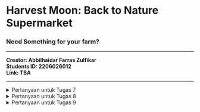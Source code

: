 # Harvest Moon: Back to Nature Supermarket
### Need Something for your farm?
---

**Creator: Abbilhaidar Farras Zulfikar** <br>
**Students ID: 2206026012** <br>
**Link: TBA** <br>

---
<details>
<summary>Pertanyaan untuk Tugas 7</summary>
<ol>
<li>Apa perbedaan utama antara stateless dan stateful widget dalam konteks pengembangan aplikasi Flutter? <br>
  <ul>
    <li>Stateless Widget <br> 
      Widget yang keadaannya (<i>state</i>) tidak dapat diubah setelah mereka dibuat disebut sebagai <i>stateless widgets</i>. Widget ini bersifat tidak berubah setelah dibuat, artinya tidak peduli perubahan dalam variabel, ikon, tombol, atau pengambilan data, tidak akan mengubah keadaan aplikasi. Berikut adalah struktur dasar <i>stateless widget</i>: <br>
      
      class MyWidget extends StatelessWidget {
        const MyWidget({super.key});
      
        @override
        Widget build(BuildContext context) {
          return const Placeholder();
        }
      }

</li>
    <li>Stateful Widget <br>
    Widget yang <i>state</i> dapat diubah setelah mereka dibuat disebut <i>stateful widgets</i>. <i>States</i> ini dapat diubah dan dapat berubah berkali-kali selama mereka ada. Ini berarti bahwa keadaan aplikasi dapat berubah berkali-kali dengan berbagai set variabel, input, dan data yang berbeda. Di bawah ini adalah struktur dasar dari sebuah <i>stateful widget</i>: <br>

      class MyWidget extends StatefulWidget {
        const MyWidget({super.key});
      
        @override
        State<MyWidget> createState() => _MyWidgetState();
      }
      
      class _MyWidgetState extends State<MyWidget> {
        @override
        Widget build(BuildContext context) {
          return const Placeholder();
        }
      }

</li>
  </ul>
  
|Fitur|Stateless Widget|Stateful Widget|
|:---:|---|---|
|Kehandalan|Tidak menyimpan data state dan bergantung pada data yang diberikan saat dibuat.|Memiliki keadaan internal yang dapat berubah selama siklus hidup widget.|
|Perubahan State|Tidak dapat mengubah state secara langsung.|Dapat mengubah state dan membangun ulang tampilan saat state berubah.|
|Build Method|`build()` hanya dipanggil sekali saat widget dibuat.|`build()` dapat dipanggil berkali-kali saat state berubah.|
|Performa|Biasanya lebih efisien karena tidak ada perlu pembaruan state.|Dapat memiliki overhead performa karena pembaruan state dapat memicu pembaruan tampilan.|
|Contoh Penggunaan|Widget sederhana yang tidak memerlukan pembaruan berulang-ulang.|Digunakan ketika ada kebutuhan untuk mengelola dan memperbarui state seperti dalam formulir, animasi, dll.|
|Kelas Terkait|StatelessWidget|StatefulWidget|
|Contoh Widget Built-in|Text, Icon, Image|Checkbox, TextField, AnimatedContainer|
</li> <br>

<li>Sebutkan seluruh widget yang kamu gunakan untuk menyelesaikan tugas ini dan jelaskan fungsinya masing-masing! <br>
  <ul>
    <li><b>MyHomePage (StatelessWidget)</b>: Widget utama yang mewakili halaman beranda aplikasi. Widget ini akan menampilkan semua item dan memiliki tampilan yang dapat digulir.</li>
    <li><b>Scaffold</b>: Widget yang menyediakan kerangka dasar untuk halaman aplikasi. Ini termasuk AppBar, body, dan berbagai elemen UI lainnya.</li>
    <li><b>AppBar</b>: Widget yang digunakan untuk menampilkan bar atas aplikasi, yang mencakup judul dan latar belakang warna (backgroundColor).</li>
    <li><b>Icon</b>: Widget yang digunakan untuk menampilkan ikon yang sesuai dengan setiap item dalam kartu. Ikon ini diambil dari properti item.icon dan ditampilkan dengan ukuran dan warna yang sesuai.</li>
    <li><b>Text</b>: Widget yang digunakan untuk menampilkan teks yang sesuai dengan nama item. Teks ini diambil dari properti item.name dan ditampilkan dengan gaya teks yang sesuai.</li>
    <li><b>SingleChildScrollView</b>: Widget yang digunakan untuk membuat tampilan yang dapat digulir. Ini membungkus konten halaman agar dapat digulir jika terlalu panjang.</li>
    <li><b>Padding</b>: Widget yang digunakan untuk menambahkan jarak (padding) di sekitar kontennya. Dalam kasus ini, itu digunakan untuk memberikan jarak dari tepi halaman.</li>
    <li><b>Column</b>: Widget layout yang digunakan untuk menampilkan child widgets secara vertikal. Ini digunakan untuk mengatur tampilan beranda Anda.</li>
    <li><b>GridView.count</b>: Widget yang digunakan untuk membuat tata letak grid dengan jumlah kolom yang diberikan. Dalam kode ini, digunakan untuk menampilkan item dalam grid.</li>
    <li><b>ShopCard (StatelessWidget)</b>: Widget yang digunakan untuk membuat kartu yang akan menampilkan setiap item. Ini berisi ikon, teks, dan warna latar belakang yang sesuai.</li>
    <li><b>Material</b>: Widget yang memberikan tampilan Material Design ke kontennya. Ini digunakan di dalam ShopCard untuk memberikan warna latar belakang.</li>
    <li><b>InkWell</b>: Widget yang digunakan untuk membuat area responsif terhadap sentuhan. Dalam kasus ini, itu digunakan untuk mendeteksi ketika item diklik.</li>
    <li><b>SnackBar</b>: Widget yang digunakan untuk menampilkan pesan kilat ketika item diklik.</li>
    <li><b>MyApp (StatelessWidget)</b>: Widget utama yang digunakan untuk menginisialisasi aplikasi. Ini mengatur tema dan menentukan halaman beranda.</li>
    <li><b>MaterialApp</b>: Widget yang digunakan untuk mengkonfigurasi dan menampilkan aplikasi Flutter. Ini menyediakan berbagai pengaturan, termasuk tema dan halaman beranda.</li>
  </ul>
</li>
<br>
<li>Jelaskan bagaimana cara kamu mengimplementasikan checklist di atas secara step-by-step (bukan hanya sekadar mengikuti tutorial) <br>
  <ul>
    <li>Buat project flutter baru dan beri nama hmbtn_inventory dengan cara menjalankan kode <code>flutter create hmbtn_inventory; cd shopping_list</code> di terminal</li>
    <li>Buat file baru dan beri nama <code>menu.dart</code> pada folder <code>hmbtn_inventory/lib</code> lalu isi dengan kode berikut:

    import 'package:flutter/material.dart';
    
    class Item {
      final String name;
      final IconData icon;
      final Color color;
    
      Item(this.name, this.icon, this.color);
    }
    
    class MyHomePage extends StatelessWidget {
      MyHomePage({Key? key}) : super(key: key);
    
      final List<Item> items = [
        Item("Lihat Item", Icons.checklist, Colors.indigo.shade200),
        Item("Tambah Item", Icons.add_shopping_cart, Colors.indigo),
        Item("Logout", Icons.logout, Colors.indigo.shade900),
      ];
    
      @override
      Widget build(BuildContext context) {
        return Scaffold(
          appBar: AppBar(
            backgroundColor: Colors.indigo,
            title: const Text(
              'Inventory',
              style: TextStyle(color: Colors.white),
            ),
          ),
          body: SingleChildScrollView(
            // Widget wrapper yang dapat discroll
            child: Padding(
              padding: const EdgeInsets.all(10.0), // Set padding dari halaman
              child: Column(
                // Widget untuk menampilkan children secara vertikal
                children: <Widget>[
                  const Padding(
                    padding: EdgeInsets.only(top: 10.0, bottom: 10.0),
                    // Widget Text untuk menampilkan tulisan dengan alignment center dan style yang sesuai
                    child: Text(
                      'Harvest Moon: Back to Nature Inventory', // Text yang menandakan toko
                      textAlign: TextAlign.center,
                      style: TextStyle(
                        fontSize: 30,
                        fontWeight: FontWeight.bold,
                      ),
                    ),
                  ),
                  // Grid layout
                  GridView.count(
                    // Container pada card kita.
                    primary: true,
                    padding: const EdgeInsets.all(20),
                    crossAxisSpacing: 10,
                    mainAxisSpacing: 10,
                    crossAxisCount: 3,
                    shrinkWrap: true,
                    children: items.map((Item item) {
                      // Iterasi untuk setiap item
                      return ShopCard(item);
                    }).toList(),
                  ),
                ],
              ),
            ),
          ),
        );
      }
    }
    
    class ShopCard extends StatelessWidget {
      final Item item;
    
      const ShopCard(this.item, {super.key}); // Constructor
    
      @override
      Widget build(BuildContext context) {
        return Material(
          color: item.color,
          child: InkWell(
            // Area responsive terhadap sentuhan
            onTap: () {
              // Memunculkan SnackBar ketika diklik
              ScaffoldMessenger.of(context)
                ..hideCurrentSnackBar()
                ..showSnackBar(SnackBar(
                    content: Text("Kamu telah menekan tombol ${item.name}!")));
            },
            child: Container(
              // Container untuk menyimpan Icon dan Text
              padding: const EdgeInsets.all(8),
              child: Center(
                child: Column(
                  mainAxisAlignment: MainAxisAlignment.center,
                  children: [
                    Icon(
                      item.icon,
                      color: Colors.white,
                      size: 30.0,
                    ),
                    const Padding(padding: EdgeInsets.all(3)),
                    Text(
                      item.name,
                      textAlign: TextAlign.center,
                      style: const TextStyle(color: Colors.white),
                    ),
                  ],
                ),
              ),
            ),
          ),
        );
      }
    }

</li>
    <li>Kode tersebut sudah mengimplementasikan membuat tiga tombol sederhana dengan ikon dan teks menggunakan bantuan class tambahan yaitu Item.</li>
    <li>Untuk menampilkan snackbar, disini menggunakan widget InkWell yang mana dia responsive terhadap sentuhan sehingga kita dapat membuat jika dia ditekan maka akan memunculkan SnackBar tergantung dari item yang ditekan.</li>
    <li>Kemudian, ubah kode yang ada di <code>main.dart</code> menjadi:
      
      import 'package:flutter/material.dart';
      import 'package:hmbtn_inventory/menu.dart';
      
      void main() {
        runApp(const MyApp());
      }
      
      class MyApp extends StatelessWidget {
        const MyApp({super.key});
      
        @override
        Widget build(BuildContext context) {
          return MaterialApp(
            title: 'Home Page',
            theme: ThemeData(
              colorScheme: ColorScheme.fromSeed(seedColor: Colors.indigo),
              useMaterial3: true,
            ),
            home: MyHomePage(),
          );
        }
      }
      
</li>
    <li>Maka ketika dirun flutternya akan berfungsi dengan baik</li>
  </ul>
</li>
</ol>

# References
<ol>
  <li><a href="https://www.geeksforgeeks.org/flutter-stateful-vs-stateless-widgets/" style="text-decoration:none;">Flutter - Stateful vs Stateless Widgets</a></li>
  <li><a href="https://docs.flutter.dev/ui/widgets" style="text-decoration:none;">Widget Catalog</a></li>
</ol>
</details>

<details>
<summary>Pertanyaan untuk Tugas 8</summary>
<ol>
  <li>Jelaskan perbedaan antara <code>Navigator.push()</code> dan <code>Navigator.pushReplacement()</code>, disertai dengan contoh mengenai penggunaan kedua metode tersebut yang tepat!</li>
  <ul>
    <li><code>Navigator.push()</code> digunakan jika kita ingin ganti halaman dan jika back maka akan kembali ke halaman sebelumnya, biasanya dipakai ketika sedang di home dan ingin pergi ke halaman lihat keranjang, maka kita bisa kembali ke home lagi jika menekan back.</li>
    <li><code>Navigator.pushReplacement()</code> digunakan jika kita ingin ganti halaman baru dan tidak bisa kembali ke halaman sebelumnya, biasanya dipakai di bagian login, maka jika sudah selesai login kita pushReplacement ke home sehingga tidak bisa back lagi ke halaman login.</li>
    <li>Berikut contoh gambar penggunaan <code>Navigator.push()</code> dan <code>Navigator.pushReplacement()</code> yang saya ambil dari web technicalfeeder.</li>
    <img src="https://www.technicalfeeder.com/images/page-transition-stack2.drawio.png?ezimgfmt=ng:webp/ngcb1"> <br>
  </ul>
  
  <li>Jelaskan masing-masing layout widget pada Flutter dan konteks penggunaannya masing-masing!</li>
    <ul>
      <li><b>Single-child Layout Widgets</b></li>
          Widget yang hanya dapat memiliki satu anak (child). Widget ini digunakan ketika hanya perlu menempatkan satu widget dalam satu tempat. Widget ini terdiri atas: Align, AspectRatio, Baseline, Center, ConstrainedBox, Container, CustomSingleChildLayout, Expanded, FittedBox, FractionallySizedBox, IntrinsicHeight, IntrinsicWidth, LimitedBox, Offstage, OverflowBox, Padding, SizedBox, SizedOverflowBox, dan Transform. Widget yang sering digunakan adalah Container yaitu sebagai wadah suatu widget lainnya.
      <li><b>Multi-child Layout Widgets</b></li>
          Widget yang dapat memiliki lebih dari satu anak (children). Widget ini digunakan ketika perlu menempatkan banyak widget dalam satu tempat. Widget ini terdiri atas: Column, CustomMultiChildLayout, Flow, GridView, IndexedStack, LayouyBuilder, ListBody, ListView, Row, Stack, Table, dan Wrap. Widget yang paling sering digunakan adalah Row yaitu untuk menaruh widget secara horizontal dan Column untuk menaruh widget secara vertikal.
      <li><b>Sliver Widgets</b></li>
          Widget yang digunakan untuk scrollable area, digunakan jika ingin membuat widget lain dapat di-scroll agar menciptakan fitur yang dinamis. Widget ini terdiri atas: CupertinoSliverNavigationBar, CustomScrollView, SliverAppBar, SliverChildBuilderDelegate, SliverChildListDelegate, SliverFixedExtentList, SliverGrid, SliverList, SliverPadding, SliverPersistentHeader, dan SliverToBoxAdapter.
    </ul>
  <li>Sebutkan apa saja elemen input pada form yang kamu pakai pada tugas kali ini dan jelaskan mengapa kamu menggunakan elemen input tersebut!</li>
      Elemen input yang digunakan untuk tugas kali ini hanyalah <code>TextFormField</code>. Penggunaan TextFormField dapat memastikan bahwa pengguna dapat memasukkan data dengan mudah dan dapat memvalidasi atau memastikan bahwa data yang dimasukkan sesuai dengan format yang diharapkan. Selain itu, Widget ini juga digunakan agar terintegrasi dengan widget parentnya yaitu <code>Form</code>.
  <li>Bagaimana penerapan clean architecture pada aplikasi Flutter?</li>
      Tugas ini menggunakan prinsip <i>clean architecture</i> pada pengembangan Flutter dengan mengelompokkan file berdasarkan fungsionalitasnya masing-masing. Sebagai contoh, folder "screens" berisi file yang mendefinisikan tampilan layar dan folder "widgets" berisi file yang mengimplementasikan widget yang dapat digunakan di berbagai layar. Pengelompokan ini merupakan bentuk dari <i>refactoring file</i> dalam konteks <i>clean architecture</i>.
  <li>Jelaskan bagaimana cara kamu mengimplementasikan checklist di atas secara step-by-step! (bukan hanya sekadar mengikuti tutorial)</li>
    <ul>
      <li>Membuat satu halaman baru pada aplikasi, yaitu halaman formulir tambah item baru dan memakai empat elemen input, yaitu name, price, amount, dan description. Kemudian form tersebut harus memiliki tombol save serta inputnya harus divalidasi sesuai dengan tipe datanya serta input tidak boleh kosong. <br>
        di dalam <code>screens/shoplist_form.dart</code>:
        
        import 'package:flutter/material.dart';
        import 'package:hmbtn_supermarket/widgets/left_drawer.dart';
        import 'package:hmbtn_supermarket/widgets/item_card.dart';
        import 'package:hmbtn_supermarket/screens/menu.dart';
        
        List<Item> cart = [];
        
        class ShopFormPage extends StatefulWidget {
          const ShopFormPage({super.key});
        
          @override
          State<ShopFormPage> createState() => _ShopFormPageState();
        }
        
        class _ShopFormPageState extends State<ShopFormPage> {
          final _formKey = GlobalKey<FormState>();
          String _name = "";
          int _price = 0;
          int _amount = 0;
          String _description = "";
        
          @override
          Widget build(BuildContext context) {
            return Scaffold(
              ...
              child: TextFormField(
                decoration: InputDecoration(
                  hintText: "Nama Item",
                  labelText: "Nama Item",
                  border: OutlineInputBorder(
                    borderRadius: BorderRadius.circular(5.0),
                  ),
                ),
                onChanged: (String? value) {
                  setState(() {
                    _name = value!;
                  });
                },
                validator: (String? value) {
                  if (value == null || value.isEmpty) {
                    return "Nama tidak boleh kosong!";
                  }
                  return null;
                },
              ),
            ),
            Padding(
              padding: const EdgeInsets.all(8.0),
              child: TextFormField(
                decoration: InputDecoration(
                  hintText: "Harga",
                  labelText: "Harga",
                  border: OutlineInputBorder(
                    borderRadius: BorderRadius.circular(5.0),
                  ),
                ),
                onChanged: (String? value) {
                  setState(() {
                    _price = int.parse(value!);
                  });
                },
                validator: (String? value) {
                  if (value == null || value.isEmpty) {
                    return "Harga tidak boleh kosong!";
                  }
                  if (int.tryParse(value) == null) {
                    return "Harga harus berupa angka!";
                  }
                  return null;
                },
              ),
            ),
            ... (input yang lainnya)

            (save button)
            Align(
              ...
                  actions: [
                    TextButton(
                      child: const Text('OK'),
                      onPressed: () {
                        Navigator.pop(context);
                      },
                    ),
                  ],
                );
              },
            );
            _formKey.currentState!.reset();
          }
        },
        child: const Text(
          "Save",
          style: TextStyle(color: Colors.white),
            ...
</li>
      <li>Mengarahkan pengguna ke halaman form tambah item baru ketika menekan tombol Tambah Item pada halaman utama. Ini dapat dilakukan dengan mengubah kode pada file <code>shop_card.dart</code> seperti ini:

      import 'package:hmbtn_supermarket/screens/shoplist_form.dart';

      ...
      // Navigate ke route yang sesuai (tergantung jenis tombol)
          if (item.name == "Tambah Item") {
            Navigator.push(
                context,
                MaterialPageRoute(
                  builder: (context) => const ShopFormPage(),
                ));
          }
        
</li>
      <li>Memunculkan data sesuai isi dari formulir yang diisi dalam sebuah pop-up setelah menekan tombol Save pada halaman formulir tambah item baru. Hal ini dapat dilakukan dengan menambahkan code di save button ketika tombol tersebut ditekan maka akan menampilan widget AlertDialog yang akan memunculkan data dari input yang sudah di isi seperti ini:

      ...
      if (_formKey.currentState!.validate()) {
        cart.add(Item(_name, _price, _amount, _description));
        showDialog(
          context: context,
          builder: (context) {
            return AlertDialog(
              title: const Text('Item berhasil tersimpan'),
              content: SingleChildScrollView(
                child: Column(
                  crossAxisAlignment: CrossAxisAlignment.start,
                  children: [
                    Text('Nama: $_name'),
                    Text('Harga: $_price'),
                    Text('Jumlah: $_amount'),
                    Text('Deskripsi: $_description'),
                  ],
                ),
              ),
        ...
</li>
      <li>Membuat drawer yang memiliki tombol untuk mengarahkan ke halaman utama dan menambahkan item. Membuat file dengan nama <code>left_drawer.dart</code> dan taruh di folder widgets sebab drawer dapat digunakan berkali-kali. <br>
      di dalam <code>widgets/left_drawer.dart</code>
      import 'package:flutter/material.dart';
      import 'package:hmbtn_supermarket/screens/menu.dart';
      import 'package:hmbtn_supermarket/screens/shoplist_form.dart';
      import 'package:hmbtn_supermarket/screens/shoplist_cart.dart';
      
      class LeftDrawer extends StatelessWidget {
        const LeftDrawer({super.key});
      
        @override
        Widget build(BuildContext context) {
          return Drawer(
              ...
              ListTile(
                leading: const Icon(Icons.home_outlined),
                title: const Text('Halaman Utama'),
                // Bagian redirection ke MyHomePage
                onTap: () {
                  Navigator.pushReplacement(
                      context,
                      MaterialPageRoute(
                        builder: (context) => MyHomePage(),
                      ));
                },
              ),
              ListTile(
                leading: const Icon(Icons.add_shopping_cart),
                title: const Text('Tambah Item'),
                // Bagian redirection ke ShopFormPage
                onTap: () {
                  Navigator.pushReplacement(
                      context,
                      MaterialPageRoute(
                        builder: (context) => const ShopFormPage(),
                      ));
                },
              ...
</li>
        <br>Cara mengimplementasikannya hanya dengan menambahkan drawer: const LeftDrawer(); seperti ini:
        
        import 'package:hmbtn_supermarket/widgets/left_drawer.dart';
        ...
        Widget build(BuildContext context) {
          return Scaffold(
            appBar: AppBar(
              ...
            drawer: const LeftDrawer(),
</ol>

# References
<ol>
  <li><a href="https://www.technicalfeeder.com/2021/11/flutter-page-transition/">Flutter Page Transition</a></li>
  <li><a href="https://docs.flutter.dev/ui/widgets/layout">Layout Widgets</a></li>
</ol>
</details>

<details>
<summary>Pertanyaan untuk Tugas 9</summary>
<ol>
  <li>Apakah bisa kita melakukan pengambilan data JSON tanpa membuat model terlebih dahulu? Jika iya, apakah hal tersebut lebih baik daripada membuat model sebelum melakukan pengambilan data JSON?</li>
  Kita bisa melakukan pengambilan data JSON tanpa membuat model terlebih dahulu. Hal ini sering disebut sebagai "parsing JSON dynamically" di mana kita mengambil data JSON dan mengakses nilainya langsung dari data yang dihasilkan oleh fungsi jsonDecode. Kelebihannya adalah jika kita hanya membutuhkan beberapa bagian data atau hanya data sementara hal ini dapat dilakukan dengan cepat. <br>
  <li>Jelaskan fungsi dari CookieRequest dan jelaskan mengapa instance CookieRequest perlu untuk dibagikan ke semua komponen di aplikasi Flutter.</li>
  <code>CookieRequest</code> dalam Flutter atau pengembangan aplikasi web biasanya merujuk pada permintaan HTTP yang melibatkan pengelolaan cookie. Ini merupakan objek yang digunakan untuk memodifikasi, mengelola, atau menambahkan informasi cookie ke permintaan HTTP yang akan dikirim ke server. Ketika instance CookieRequest dibagikan ke berbagai komponen dalam aplikasi Flutter, hal itu biasa dilakukan untuk pengelolaan autentikasi dan sesi pengguna. Jika suatu aplikasi membutuhkan autentikasi pengguna atau menggunakan sesi, <code> CookieRequest</code> bisa mengelola cookies yang diperlukan untuk mengidentifikasi pengguna yang masuk. Memiliki instance yang dibagikan memastikan bahwa setiap komponen dalam aplikasi menggunakan logika yang sama dalam penanganan cookies autentikasi.
  <li>Jelaskan mekanisme pengambilan data dari JSON hingga dapat ditampilkan pada Flutter.</li>
  <ul>
    <li>Mengambil data dari server. Pada tugas ini contohnya, Saya mem-parse data json yang ada pada aplikasi deployment web Saya sebelumnya.</li>
    <li>Melakukan decode sehingga hasil parsenya menjadi bentuk json<br>
    <code>var data = jsonDecode(utf8.decode(response.bodyBytes));</code></li>
    <li>Konversikan data json tersebut menjadi object yang sudah kita buat modelnya sebelumnya</li>
    <li>Terakhir, untuk menampilkan datanya di Flutter, kita dapat menggunakan widget yang sudah ada di Flutter yaitu FutureBuilder dengan futurenya adalah ketiga step di atas dan buildernya untuk menampilkan datanya. Widget ini sangat berguna ketika ingin menampilkan data dari operasi asinkron seperti mengambil data dari server atau melakukan perhitungan yang memerlukan waktu.</li>
  </ul>
  <li>Jelaskan mekanisme autentikasi dari input data akun pada Flutter ke Django hingga selesainya proses autentikasi oleh Django dan tampilnya menu pada Flutter.</li>
  <ul>
    <li>Input data username dan password</li>
    <li>Melakukan request autentikasi ke Django dengan menggunakan CookieRequest</li>
    <li>Django akan memproses permintaan dari Flutter</li>
    <li>Jika informasi yang diberikan oleh pengguna benar, Django akan menghasilkan token autentikasi atau membuat sesi untuk pengguna tersebut. Token atau sesi ini nantinya akan digunakan untuk mengidentifikasi pengguna yang telah terautentikasi</li>
    <li>Django mengirimkan response kembali ke Flutter. Response ini mungkin berisi token atau informasi lain yang menandakan keberhasilan atau kegagalan autentikasi</li>
  </ul>
  <li>Sebutkan seluruh widget yang kamu pakai pada tugas ini dan jelaskan fungsinya masing-masing.</li>
  <ul>
    <li>Pada file <code>login.dart</code></li>
    <ul>
      <li>LoginPage (Stateless Widget), untuk menampilkan halaman login</li>
      <li>SizedBox, untuk membuat box yang ukurannya fixed</li>
    </ul>
    <li>Pada file <code>list_item.dart</code></li>
    <ul>
      <li>ItemPage (Stateless Widget), untuk menampilkan halaman kumpulan item</li>
      <li>ItemDetailsPage (Stateless Widget), untuk menampilkan halaman detail item</li>
      <li>FutureBuilder, untuk menampilkan data dari operasi asinkron seperti mengambil data dari server atau melakukan perhitungan yang memerlukan waktu</li>
      <li>ListView.builder, untuk menampilkan daftar item secara dinamis berdasarkan sumber data yang bersifat berulang, seperti list atau array</li>
      <li>Expanded, widget agar mengexpand childnya sampai batasnya</li>
    </ul>
  </ul>
  <li>Jelaskan bagaimana cara kamu mengimplementasikan checklist di atas secara step-by-step! (bukan hanya sekadar mengikuti tutorial).</li>
  <ul>
    <li>Membuat app baru pada aplikasi django sebelumnya dan beri nama <code>authentication</code> serta tambahkan kode ini di <code>views.py</code> dan jangan lupa untuk routing ke <code>urls.py</code>

    from django.shortcuts import render
    from django.contrib.auth import authenticate, login as auth_login
    from django.http import JsonResponse
    from django.views.decorators.csrf import csrf_exempt
    from django.contrib.auth import logout as auth_logout

    @csrf_exempt
    def login(request):
        username = request.POST['username']
        password = request.POST['password']
        user = authenticate(username=username, password=password)
        if user is not None:
            if user.is_active:
                auth_login(request, user)
                # Status login sukses.
                return JsonResponse({
                    "username": user.username,
                    "status": True,
                    "message": "Login sukses!"
                    # Tambahkan data lainnya jika ingin mengirim data ke Flutter.
                }, status=200)
            else:
                return JsonResponse({
                    "status": False,
                    "message": "Login gagal, akun dinonaktifkan."
                }, status=401)

        else:
            return JsonResponse({
                "status": False,
                "message": "Login gagal, periksa kembali email atau kata sandi."
            }, status=401)
        
    @csrf_exempt
    def logout(request):
        username = request.user.username

        try:
            auth_logout(request)
            return JsonResponse({
                "username": username,
                "status": True,
                "message": "Logout berhasil!"
            }, status=200)
        except:
            return JsonResponse({
            "status": False,
            "message": "Logout gagal."
            }, status=401)
</li>
<br>
    <li>Tambahkan juga fungsi untuk create item tapi dari flutter di <code>main/views.py</code> seperti ini

    ...
    @csrf_exempt
    def create_item_flutter(request):
        if request.method == 'POST':
            
            data = json.loads(request.body)

            new_item = Item.objects.create(
                user = request.user,
                name = data["name"],
                price = int(data["price"]),
                amount = int(data["amount"]),
                description = data["description"],
                category = data["category"]
            )

            new_item.save()

            return JsonResponse({"status": "success"}, status=200)
        else:
            return JsonResponse({"status": "error"}, status=401)
</li>
    <li>Selanjutkan integrasikan autentikasi yang pada Flutter ke aplikasi django yang sudah kita tambahkan fitur untuk autentikasinya barusan. Buat file baru yaitu <code>lib/screens/login.dart</code> dan isi dengan kode ini

    import 'package:hmbtn_supermarket/screens/menu.dart';
    import 'package:flutter/material.dart';
    import 'package:pbp_django_auth/pbp_django_auth.dart';
    import 'package:provider/provider.dart';

    void main() {
      runApp(const LoginApp());
    }

    class LoginApp extends StatelessWidget {
      const LoginApp({super.key});

      @override
      Widget build(BuildContext context) {
        return MaterialApp(
          title: 'Login',
          theme: ThemeData(
            primarySwatch: Colors.blue,
          ),
          home: const LoginPage(),
        );
      }
    }

    class LoginPage extends StatefulWidget {
      const LoginPage({super.key});

      @override
      // ignore: library_private_types_in_public_api
      _LoginPageState createState() => _LoginPageState();
    }

    class _LoginPageState extends State<LoginPage> {
      final TextEditingController _usernameController = TextEditingController();
      final TextEditingController _passwordController = TextEditingController();

      @override
      Widget build(BuildContext context) {
        final request = context.watch<CookieRequest>();
        return Scaffold(
          appBar: AppBar(
            title: const Text('Login'),
          ),
          body: Container(
            padding: const EdgeInsets.all(16.0),
            child: Column(
              mainAxisAlignment: MainAxisAlignment.center,
              children: [
                TextField(
                  controller: _usernameController,
                  decoration: const InputDecoration(
                    labelText: 'Username',
                  ),
                ),
                const SizedBox(height: 12.0),
                TextField(
                  controller: _passwordController,
                  decoration: const InputDecoration(
                    labelText: 'Password',
                  ),
                  obscureText: true,
                ),
                const SizedBox(height: 24.0),
                ElevatedButton(
                  onPressed: () async {
                    String username = _usernameController.text;
                    String password = _passwordController.text;

                    // Cek kredensial
                    // Untuk menyambungkan Android emulator dengan Django pada localhost,
                    // gunakan URL http://10.0.2.2/
                    final response =
                        await request.login("https://abbilhaidar-farras-tugas.pbp.cs.ui.ac.id/auth/login/", {
                      'username': username,
                      'password': password,
                    });

                    if (request.loggedIn) {
                      String message = response['message'];
                      String uname = response['username'];
                      // ignore: use_build_context_synchronously
                      Navigator.pushReplacement(
                        context,
                        MaterialPageRoute(builder: (context) => MyHomePage()),
                      );
                      // ignore: use_build_context_synchronously
                      ScaffoldMessenger.of(context)
                        ..hideCurrentSnackBar()
                        ..showSnackBar(SnackBar(
                            content: Text("$message Selamat datang, $uname.")));
                    } else {
                      // ignore: use_build_context_synchronously
                      showDialog(
                        context: context,
                        builder: (context) => AlertDialog(
                          title: const Text('Login Gagal'),
                          content: Text(response['message']),
                          actions: [
                            TextButton(
                              child: const Text('OK'),
                              onPressed: () {
                                Navigator.pop(context);
                              },
                            ),
                          ],
                        ),
                      );
                    }
                  },
                  child: const Text('Login'),
                ),
              ],
            ),
          ),
        );
      }
    }
</li>
    <li>Selanjutnya pada <code>lib/main.dart</code> ubah kodenya menjadi seperti ini:

    import 'package:flutter/material.dart';
    import 'package:hmbtn_supermarket/screens/login.dart';
    import 'package:pbp_django_auth/pbp_django_auth.dart';
    import 'package:provider/provider.dart';

    void main() {
      runApp(const MyApp());
    }

    class MyApp extends StatelessWidget {
      const MyApp({super.key});

      // This widget is the root of your application.
      @override
      Widget build(BuildContext context) {
        return Provider(
            create: (_) {
              CookieRequest request = CookieRequest();
              return request;
            },
            child: MaterialApp(
              title: 'Home Page',
              theme: ThemeData(
                colorScheme: ColorScheme.fromSeed(seedColor: Colors.indigo),
                useMaterial3: true,
              ),
              home: const LoginPage(),
            ));
      }
    }
</li>
    <li>buat folder baru yaitu <code>models</code> dan buat 2 file dart di dalamnya yaitu <code>item.dart</code> dan <code>list_item.dart</code> isi dengan ini:

    item.dart:
    import 'dart:convert';

    List<Item> itemFromJson(String str) => List<Item>.from(json.decode(str).map((x) => Item.fromJson(x)));

    String itemToJson(List<Item> data) => json.encode(List<dynamic>.from(data.map((x) => x.toJson())));

    class Item {
        String model;
        int pk;
        Fields fields;

        Item({
            required this.model,
            required this.pk,
            required this.fields,
        });

        factory Item.fromJson(Map<String, dynamic> json) => Item(
            model: json["model"],
            pk: json["pk"],
            fields: Fields.fromJson(json["fields"]),
        );

        Map<String, dynamic> toJson() => {
            "model": model,
            "pk": pk,
            "fields": fields.toJson(),
        };
    }

    class Fields {
        int user;
        String name;
        int amount;
        String description;
        int price;
        String category;

        Fields({
            required this.user,
            required this.name,
            required this.amount,
            required this.description,
            required this.price,
            required this.category,
        });

        factory Fields.fromJson(Map<String, dynamic> json) => Fields(
            user: json["user"],
            name: json["name"],
            amount: json["amount"],
            description: json["description"],
            price: json["price"],
            category: json["category"],
        );

        Map<String, dynamic> toJson() => {
            "user": user,
            "name": name,
            "amount": amount,
            "description": description,
            "price": price,
            "category": category,
        };
    }

    list_item.dart
    import 'package:flutter/material.dart';
    import 'package:http/http.dart' as http;
    import 'dart:convert';
    import 'package:hmbtn_supermarket/models/item.dart';
    import 'package:hmbtn_supermarket/widgets/left_drawer.dart';

    class ItemPage extends StatefulWidget {
      const ItemPage({Key? key}) : super(key: key);

      @override
      // ignore: library_private_types_in_public_api
      _ItemPageState createState() => _ItemPageState();
    }

    class _ItemPageState extends State<ItemPage> {
      Future<List<Item>> fetchProduct() async {
        var url = Uri.parse('https://abbilhaidar-farras-tugas.pbp.cs.ui.ac.id/json/');
        var response = await http.get(
          url,
          headers: {"Content-Type": "application/json"},
        );

        // melakukan decode response menjadi bentuk json
        var data = jsonDecode(utf8.decode(response.bodyBytes));

        // melakukan konversi data json menjadi object Product
        List<Item> listItem = [];
        for (var d in data) {
          if (d != null) {
            listItem.add(Item.fromJson(d));
          }
        }
        return listItem;
      }

      void _showItemDetails(Item item) {
        Navigator.push(
          context,
          MaterialPageRoute(
            builder: (context) => ItemDetailsPage(item: item),
          ),
        );
      }

      @override
      Widget build(BuildContext context) {
        return Scaffold(
            appBar: AppBar(
              title: const Text('Items'),
            ),
            drawer: const LeftDrawer(),
            body: FutureBuilder(
                future: fetchProduct(),
                builder: (context, AsyncSnapshot snapshot) {
                  if (snapshot.data == null) {
                    return const Center(child: CircularProgressIndicator());
                  } else {
                    if (!snapshot.hasData) {
                      return const Column(
                        children: [
                          Text(
                            "Tidak ada data item.",
                            style:
                                TextStyle(color: Color(0xff59A5D8), fontSize: 20),
                          ),
                          SizedBox(height: 8),
                        ],
                      );
                    } else {
                      return ListView.builder(
                          itemCount: snapshot.data!.length,
                          itemBuilder: (_, index) => Container(
                                margin: const EdgeInsets.symmetric(
                                    horizontal: 16, vertical: 12),
                                padding: const EdgeInsets.all(20.0),
                                child: Column(
                                  mainAxisAlignment: MainAxisAlignment.start,
                                  crossAxisAlignment: CrossAxisAlignment.start,
                                  children: [
                                    InkWell(
                                      // Area responsive terhadap sentuhan
                                      onTap: () {
                                        _showItemDetails(snapshot.data![index]);
                                      },
                                      child: Container(
                                        margin: const EdgeInsets.all(8),
                                        padding: const EdgeInsets.all(12),
                                        decoration: BoxDecoration(
                                          color: Colors.white,
                                          borderRadius: BorderRadius.circular(8.0),
                                          boxShadow: [
                                            BoxShadow(
                                              color: Colors.grey.withOpacity(0.5),
                                              spreadRadius: 2,
                                              blurRadius: 4,
                                              offset: const Offset(0,
                                                  2), // changes position of shadow
                                            ),
                                          ],
                                        ),
                                        child: Center(
                                          child: Column(
                                            children: [
                                              Row(
                                                children: [
                                                  Expanded(
                                                    child: Container(
                                                      padding:
                                                          const EdgeInsets.all(5),
                                                      decoration: BoxDecoration(
                                                        color:
                                                            Colors.indigo.shade200,
                                                        borderRadius:
                                                            BorderRadius.circular(
                                                                4.0),
                                                      ),
                                                      child: Text(
                                                        "${snapshot.data![index].fields.name}",
                                                        textAlign: TextAlign.center,
                                                        style: const TextStyle(
                                                          color: Colors.white,
                                                          fontWeight:
                                                              FontWeight.bold,
                                                        ),
                                                        overflow:
                                                            TextOverflow.ellipsis,
                                                      ),
                                                    ),
                                                  ),
                                                ],
                                              ),
                                              Column(
                                                children: [
                                                  Text(
                                                    'Harga: ${snapshot.data![index].fields.price}G',
                                                    overflow: TextOverflow.ellipsis,
                                                  ),
                                                  Text(
                                                    'Jumlah: ${snapshot.data![index].fields.amount}',
                                                    overflow: TextOverflow.ellipsis,
                                                  ),
                                                  Text(
                                                    'Deskripsi: ${snapshot.data![index].fields.description}',
                                                    overflow: TextOverflow.ellipsis,
                                                  ),
                                                  Text(
                                                    'Kategori: ${snapshot.data![index].fields.category}',
                                                    overflow: TextOverflow.ellipsis,
                                                  ),
                                                ],
                                              ),
                                            ],
                                          ),
                                        ),
                                      ),
                                    ),
                                  ],
                                ),
                              ));
                    }
                  }
                }));
      }
    }

    class ItemDetailsPage extends StatelessWidget {
      final Item item;

      const ItemDetailsPage({Key? key, required this.item}) : super(key: key);

      @override
      Widget build(BuildContext context) {
        return Scaffold(
          appBar: AppBar(
            title: Text(item.fields.name),
          ),
          body: SingleChildScrollView(
            padding: const EdgeInsets.all(16.0),
            child: Column(
              crossAxisAlignment: CrossAxisAlignment.start,
              children: [
                Text('Harga: ${item.fields.price}G'),
                Text('Jumlah: ${item.fields.amount}'),
                Text('Deskripsi: ${item.fields.description}'),
                Text('Kategori: ${item.fields.category}'),
                // Add more details as needed
              ],
            ),
          ),
        );
      }
    }
</li>
    <li>Lalu sekarang ubah kode pada <code>widget/shoplist_form.dart</code> yaitu pada bagian <code>onPressed()</code> seperti ini agar dapat membuat serta menyimpan item:

    onPressed: () async {
      cart.add(Item(_name, _price, _amount, _description, _category));
      if (_formKey.currentState!.validate()) {
        // Kirim ke Django dan tunggu respons
        final response = await request.postJson(
            "https://abbilhaidar-farras-tugas.pbp.cs.ui.ac.id/create-flutter/",
            jsonEncode(<String, String>{
              'name': _name,
              'price': _price.toString(),
              'amount': _amount.toString(),
              'description': _description,
              'category': _category,
            }));
        if (response['status'] == 'success') {
          ScaffoldMessenger.of(context)
              .showSnackBar(const SnackBar(
            content: Text("Produk baru berhasil disimpan!"),
          ));
          Navigator.pushReplacement(
            context,
            MaterialPageRoute(builder: (context) => MyHomePage()),
          );
        } else {
          ScaffoldMessenger.of(context)
              .showSnackBar(const SnackBar(
            content:
                Text("Terdapat kesalahan, silakan coba lagi."),
          ));
        }
      }
    },
</li>
  </ul>
</ol>

# References
</details>